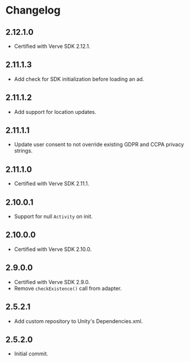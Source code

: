 # Changelog

## 2.12.1.0
* Certified with Verve SDK 2.12.1.

## 2.11.1.3
* Add check for SDK initialization before loading an ad.

## 2.11.1.2
* Add support for location updates.

## 2.11.1.1
* Update user consent to not override existing GDPR and CCPA privacy strings.

## 2.11.1.0
* Certified with Verve SDK 2.11.1.

## 2.10.0.1
* Support for null `Activity` on init.

## 2.10.0.0
* Certified with Verve SDK 2.10.0.

## 2.9.0.0
* Certified with Verve SDK 2.9.0.
* Remove `checkExistence()` call from adapter.

## 2.5.2.1
* Add custom repository to Unity's Dependencies.xml.

## 2.5.2.0
* Initial commit.
